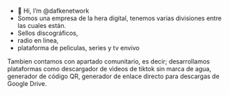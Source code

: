 - 👋 Hi, I’m @dafkenetwork
- Somos una empresa de la hera digital, tenemos varias divisiones entre las cuales están.
- Sellos discográficos,
- radio en linea,
- plataforma de pelìculas, series y tv envivo

Tambien contamos con apartado comunitario, es decir; desarrollamos plataformas como descargador de vìdeos de tiktok sin marca de agua, generador de código QR, generador de enlace directo para descargas de Google Drive.
